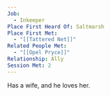 ```yaml
---
Job:
  - Inkeeper
Place First Heard Of: Saltmarsh
Place First Met:
  - "[[Tattered Net]]"
Related People Met:
  - "[[Opel Pryce]]"
Relationship: Ally
Session Met: 2
---
```

Has a wife, and he loves her.

